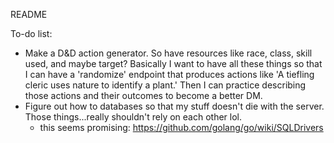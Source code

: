 README

To-do list:
* Make a D&D action generator. So have resources like race, class, skill used, and maybe target? Basically I want to have all these things so that I can have a 'randomize' endpoint that produces actions like 'A tiefling cleric uses nature to identify a plant.' Then I can practice describing those actions and their outcomes to become a better DM.
* Figure out how to databases so that my stuff doesn't die with the server. Those things...really shouldn't rely on each other lol.
	* this seems promising: https://github.com/golang/go/wiki/SQLDrivers